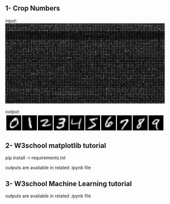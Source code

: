 ## 1- Crop Numbers
input: ![](input/numbers.jpg)

output: ![](output(numbers)/sepratedno.png)

## 2- W3school matplotlib tutorial

pip install -r requirements.txt

outputs are available in related .ipynb file
## 3- W3school Machine Learning tutorial
outputs are available in related .ipynb file

